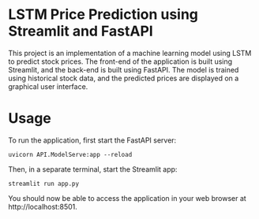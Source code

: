 # LSTM Price Prediction using Streamlit and FastAPI
This project is an implementation of a machine learning model using LSTM to predict stock prices. The front-end of the application is built using Streamlit, and the back-end is built using FastAPI. The model is trained using historical stock data, and the predicted prices are displayed on a graphical user interface.

# Usage
To run the application, first start the FastAPI server:

```uvicorn API.ModelServe:app --reload```

Then, in a separate terminal, start the Streamlit app:

```streamlit run app.py```

You should now be able to access the application in your web browser at http://localhost:8501.




